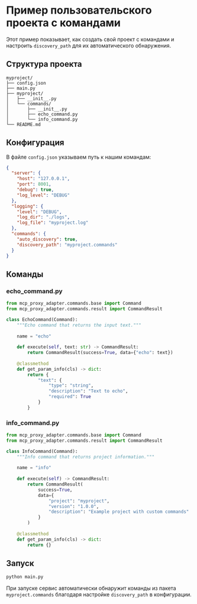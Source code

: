 # Пример пользовательского проекта с командами

Этот пример показывает, как создать свой проект с командами и настроить `discovery_path` для их автоматического обнаружения.

## Структура проекта

```
myproject/
├── config.json
├── main.py
├── myproject/
│   ├── __init__.py
│   └── commands/
│       ├── __init__.py
│       ├── echo_command.py
│       └── info_command.py
└── README.md
```

## Конфигурация

В файле `config.json` указываем путь к нашим командам:

```json
{
  "server": {
    "host": "127.0.0.1",
    "port": 8001,
    "debug": true,
    "log_level": "DEBUG"
  },
  "logging": {
    "level": "DEBUG",
    "log_dir": "./logs",
    "log_file": "myproject.log"
  },
  "commands": {
    "auto_discovery": true,
    "discovery_path": "myproject.commands"
  }
}
```

## Команды

### echo_command.py

```python
from mcp_proxy_adapter.commands.base import Command
from mcp_proxy_adapter.commands.result import CommandResult

class EchoCommand(Command):
    """Echo command that returns the input text."""
    
    name = "echo"
    
    def execute(self, text: str) -> CommandResult:
        return CommandResult(success=True, data={"echo": text})
    
    @classmethod
    def get_param_info(cls) -> dict:
        return {
            "text": {
                "type": "string",
                "description": "Text to echo",
                "required": True
            }
        }
```

### info_command.py

```python
from mcp_proxy_adapter.commands.base import Command
from mcp_proxy_adapter.commands.result import CommandResult

class InfoCommand(Command):
    """Info command that returns project information."""
    
    name = "info"
    
    def execute(self) -> CommandResult:
        return CommandResult(
            success=True, 
            data={
                "project": "myproject",
                "version": "1.0.0",
                "description": "Example project with custom commands"
            }
        )
    
    @classmethod
    def get_param_info(cls) -> dict:
        return {}
```

## Запуск

```bash
python main.py
```

При запуске сервис автоматически обнаружит команды из пакета `myproject.commands` благодаря настройке `discovery_path` в конфигурации. 